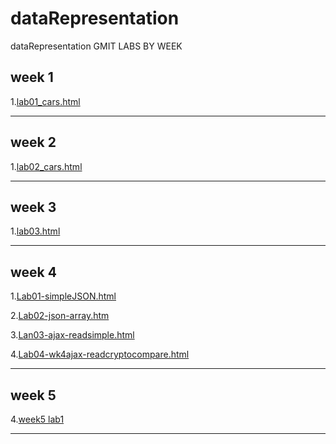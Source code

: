 # dataRepresentation
dataRepresentation GMIT LABS BY WEEK
## week 1  

1.[lab01_cars.html](lab01_cars.html)  
___
## week 2  

1.[lab02_cars.html](lab02_cars.html)
___
## week 3   

1.[lab03.html](lab03.html)  

___
## week 4 


1.[Lab01-simpleJSON.html](Lab01-simpleJSON.html)  


2.[Lab02-json-array.htm](Lab02-json-array.htm)  


3.[Lan03-ajax-readsimple.html](Lan03-ajax-readsimple.html)  


4.[Lab04-wk4ajax-readcryptocompare.html](Lab04-wk4ajax-readcryptocompare.html)  

___
## week 5  

4.[week5 lab1 ]()  

___
